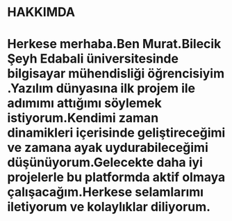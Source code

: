 # HAKKIMDA
# Herkese merhaba.Ben Murat.Bilecik Şeyh Edabali üniversitesinde bilgisayar mühendisliği öğrencisiyim .Yazılım dünyasına ilk projem ile adımımı attığımı söylemek istiyorum.Kendimi zaman dinamikleri içerisinde geliştireceğimi ve zamana ayak uydurabileceğimi düşünüyorum.Gelecekte daha iyi projelerle bu platformda aktif olmaya çalışacağım.Herkese selamlarımı iletiyorum ve kolaylıklar diliyorum.
